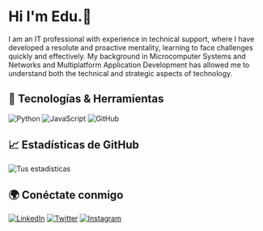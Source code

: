 # Hi I'm Edu.👋
I am an IT professional with experience in technical support, where I have developed a resolute and proactive mentality, learning to face challenges quickly and effectively. My background in Microcomputer Systems and Networks and Multiplatform Application Development has allowed me to understand both the technical and strategic aspects of technology.

## 🚀 Tecnologías & Herramientas
![Python](https://img.shields.io/badge/-Python-3776AB?style=flat-square&logo=python&logoColor=white)
![JavaScript](https://img.shields.io/badge/-JavaScript-F7DF1E?style=flat-square&logo=javascript&logoColor=black)
![GitHub](https://img.shields.io/badge/-GitHub-181717?style=flat-square&logo=github)

## 📈 Estadísticas de GitHub
![Tus estadísticas](https://github-readme-stats.vercel.app/api?username=Muppeds&show_icons=true&theme=dracula)

## 🌍 Conéctate conmigo
[![LinkedIn](https://img.shields.io/badge/-LinkedIn-0077B5?style=flat-square&logo=linkedin&logoColor=white)](https://linkedin.com/in/eduardo-mancebo-gamella-314423256)
[![Twitter](https://img.shields.io/badge/-Twitter-1DA1F2?style=flat-square&logo=twitter&logoColor=white)](https://twitter.com/MisterManses)
[![Instagram](https://img.shields.io/badge/-Instagram-E4405F?style=flat-square&logo=instagram&logoColor=white)](https://www.instagram.com/edduumdz/)

